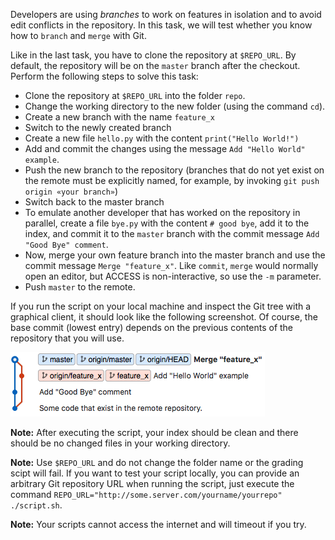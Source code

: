 Developers are using *branches* to work on features in isolation and to avoid edit conflicts in the repository. In this task, we will test whether you know how to `branch` and `merge` with Git.

Like in the last task, you have to clone the repository at `$REPO_URL`. By default, the repository will be on the `master` branch after the checkout. Perform the following steps to solve this task:

* Clone the repository at `$REPO_URL` into the folder `repo`.
* Change the working directory to the new folder (using the command `cd`).
* Create a new branch with the name `feature_x`
* Switch to the newly created branch
* Create a new file `hello.py` with the content `print("Hello World!")`
* Add and commit the changes using the message `Add "Hello World" example`.
* Push the new branch to the repository (branches that do not yet exist on the remote must be explicitly named, for example, by invoking `git push origin «your branch»`)
* Switch back to the master branch
* To emulate another developer that has worked on the repository in parallel, create a file `bye.py` with the content `# good bye`, add it to the index, and commit it to the `master` branch with the commit message `Add "Good Bye" comment`.
* Now, merge your own feature branch into the master branch and use the commit message `Merge "feature_x"`. Like `commit`, `merge` would normally open an editor, but ACCESS is non-interactive, so use the `-m` parameter.
* Push `master` to the remote.

If you run the script on your local machine and inspect the Git tree with a graphical client, it should look like the following screenshot. Of course, the base commit (lowest entry) depends on the previous contents of the repository that you will use.

![Git Tree](resource/git-tree.png)

**Note:** After executing the script, your index should be clean and there should be no changed files in your working directory.

**Note:** Use `$REPO_URL` and do not change the folder name or the grading scipt will fail. If you want to test your script locally, you can provide an arbitrary Git repository URL when running the script, just execute the command `REPO_URL="http://some.server.com/yourname/yourrepo" ./script.sh`.

**Note:** Your scripts cannot access the internet and will timeout if you try.
